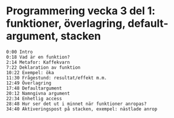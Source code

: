 # Programmering vecka 3 del 1: funktioner, överlagring, default-argument, stacken

```
0:00 Intro
0:18 Vad är en funktion?
2:14 Metafor: Kaffekvarn
7:22 Deklaration av funktion
10:22 Exempel: öka
11:30 Frågestund: resultat/effekt m.m. 
12:49 Överlagring
17:48 Defaultargument
20:12 Namngivna argument
22:34 Enhetlig access
28:48 Hur ser det ut i minnet när funktioner anropas?
34:40 Aktiveringspost på stacken, exempel: nästlade anrop
```